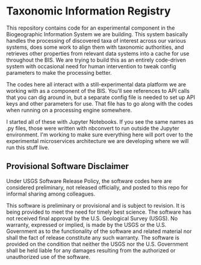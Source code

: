 # Taxonomic Information Registry

This repository contains code for an experimental component in the Biogeographic Information System we are building. This system basically handles the processing of discovered taxa of interest across our various systems, does some work to align them with taxonomic authorities, and retrieves other properties from relevant data systems into a cache for use throughout the BIS. We are trying to build this as an entirely code-driven system with occasional need for human intervention to tweak config parameters to make the processing better.

The codes here all interact with a still-experimental data platform we are working with as a component of the BIS. You'll see references to API calls that you can dig around in, but a separate config file is needed to set up API keys and other parameters for use. That file has to go along with the codes when running on a processing engine somewhere.

I started all of these with Jupyter Notebooks. If you see the same names as .py files, those were written with nbconvert to run outside the Jupyter environment. I'm working to make sure everything here will port over to the experimental microservices architecture we are developing where we will run this stuff live.

## Provisional Software Disclaimer
Under USGS Software Release Policy, the software codes here are considered preliminary, not released officially, and posted to this repo for informal sharing among colleagues.

This software is preliminary or provisional and is subject to revision. It is being provided to meet the need for timely best science. The software has not received final approval by the U.S. Geological Survey (USGS). No warranty, expressed or implied, is made by the USGS or the U.S. Government as to the functionality of the software and related material nor shall the fact of release constitute any such warranty. The software is provided on the condition that neither the USGS nor the U.S. Government shall be held liable for any damages resulting from the authorized or unauthorized use of the software.